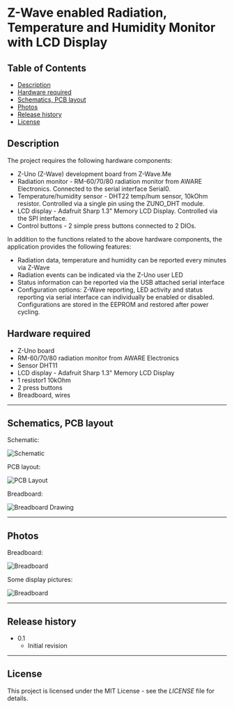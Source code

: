 # Z-Wave enabled Radiation, Temperature and Humidity Monitor with LCD Display

## Table of Contents

* [Description](#description)
* [Hardware required](#hardware-required)
* [Schematics, PCB layout](#schematics-pcb-layout)
* [Photos](#photos)
* [Release history](#release-history)
* [License](#license)


## Description

The project requires the following hardware components:
  * Z-Uno (Z-Wave) development board from Z-Wave.Me
  * Radiation monitor - RM-60/70/80 radiation monitor from AWARE Electronics. Connected to the serial interface Serial0.
  * Temperature/humidity sensor - DHT22 temp/hum sensor, 10kOhm resistor. Controlled via a single pin using the ZUNO_DHT module.
  * LCD display - Adafruit Sharp 1.3" Memory LCD Display. Controlled via the SPI interface.
  * Control buttons - 2 simple press buttons connected to 2 DIOs.

In addition to the functions related to the above hardware components, the application provides the following features:
  * Radiation data, temperature and humidity can be reported every minutes via Z-Wave
  * Radiation events can be indicated via the Z-Uno user LED
  * Status information can be reported via the USB attached serial interface
  * Configuration options: Z-Wave reporting, LED activity and status reporting via serial interface can individually be enabled or disabled. Configurations are stored in the EEPROM and restored after power cycling.


## Hardware required

  * Z-Uno board
  * RM-60/70/80 radiation monitor from AWARE Electronics
  * Sensor DHT11
  * LCD display - Adafruit Sharp 1.3" Memory LCD Display
  * 1 resistor1 10kOhm
  * 2 press buttons
  * Breadboard, wires


-  -  -  -  -  -  -  -  -  -  -  -  -  -  -  -  -  -  -  -  -

## Schematics, PCB layout

Schematic:

![Schematic](https://github.com/Drolla/ZUNO_RM80_RadiationMonitor/wiki/KiCad_Schematic.png)

PCB layout:

![PCB Layout](https://github.com/Drolla/ZUNO_RM80_RadiationMonitor/wiki/KiCad_Layout.png)

Breadboard:

![Breadboard Drawing](https://github.com/Drolla/ZUNO_RM80_RadiationMonitor/wiki/Fritzing_Breadboard.png)


-  -  -  -  -  -  -  -  -  -  -  -  -  -  -  -  -  -  -  -  -

## Photos

Breadboard:

![Breadboard](https://github.com/Drolla/ZUNO_RM80_RadiationMonitor/wiki/FullCenter_Overview.JPG)

Some display pictures:

![Breadboard](https://github.com/Drolla/ZUNO_RM80_RadiationMonitor/wiki/Display_AllSmall.jpg)


-  -  -  -  -  -  -  -  -  -  -  -  -  -  -  -  -  -  -  -  -

## Release history

* 0.1
    * Initial revision


-  -  -  -  -  -  -  -  -  -  -  -  -  -  -  -  -  -  -  -  -

## License

This project is licensed under the MIT License - see the _LICENSE_ file for details.